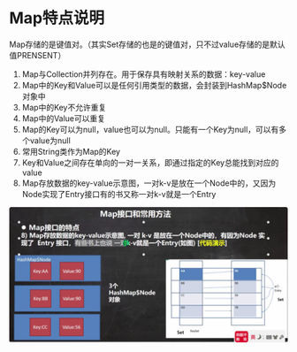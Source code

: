 # Map特点说明
Map存储的是键值对。（其实Set存储的也是的键值对，只不过value存储的是默认值PRENSENT）
1. Map与Collection并列存在。用于保存具有映射关系的数据：key-value
2. Map中的Key和Value可以是任何引用类型的数据，会封装到HashMap$Node对象中
3. Map中的Key不允许重复
4. Map中的Value可以重复
5. Map的Key可以为null，value也可以为null。只能有一个Key为null，可以有多个value为null
6. 常用String类作为Map的Key
7. Key和Value之间存在单向的一对一关系，即通过指定的Key总能找到对应的value
8. Map存放数据的key-value示意图，一对k-v是放在一个Node中的，又因为Node实现了Entry接口有的书又称一对k-v就是一个Entry

![](.map_images/69b4bf11.png)